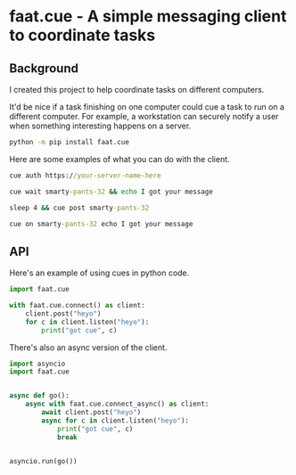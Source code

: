 # faat.cue - A simple messaging client to coordinate tasks


## Background

I created this project to help coordinate tasks on different computers.

It'd be nice if a task finishing on one computer could cue a task to run on a different computer.
For example, a workstation can securely notify a user when something interesting happens on a server.

```cmd
python -m pip install faat.cue
```

Here are some examples of what you can do with the client.

```cmd
cue auth https://your-server-name-here

cue wait smarty-pants-32 && echo I got your message

sleep 4 && cue post smarty-pants-32

cue on smarty-pants-32 echo I got your message
```


## API

Here's an example of using cues in python code.

```python
import faat.cue

with faat.cue.connect() as client:
    client.post("heyo")
    for c in client.listen("heyo"):
        print("got cue", c)
```

There's also an async version of the client.

```python
import asyncio
import faat.cue


async def go():
    async with faat.cue.connect_async() as client:
        await client.post("heyo")
        async for c in client.listen("heyo"):
            print("got cue", c)
            break


asyncio.run(go())
```
